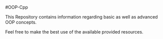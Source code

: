 #OOP-Cpp


This Repository contains information regarding basic as well as advanced OOP concepts. 

Feel free to make the best use of the available provided resources. 

